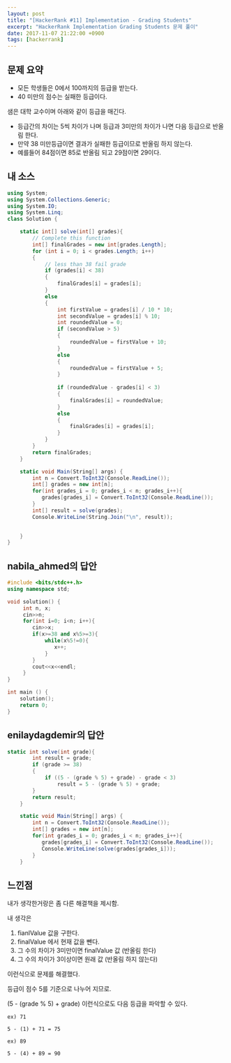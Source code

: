 ```yaml
---
layout: post
title: "[HackerRank #11] Implementation - Grading Students"
excerpt: "HackerRank Implementation Grading Students 문제 풀이"
date: 2017-11-07 21:22:00 +0900
tags: [hackerrank]
---
```


## 문제 요약

- 모든 학생들은 0에서 100까지의 등급을 받는다.
- 40 미만의 점수는 실패한 등급이다.

샘은 대학 교수이며 아래와 같이 등급을 매긴다.

- 등급간의 차이는 5씩 차이가 나며 등급과 3미만의 차이가 나면 다음 등급으로 반올림 한다.
- 만약 38 미만등급이면 결과가 실패한 등급이므로 반올림 하지 않는다.
- 예를들어 84점이면 85로 반올림 되고 29점이면 29이다.


## 내 소스

```csharp
using System;
using System.Collections.Generic;
using System.IO;
using System.Linq;
class Solution {

    static int[] solve(int[] grades){
        // Complete this function
        int[] finalGrades = new int[grades.Length];
        for (int i = 0; i < grades.Length; i++)
        {
            // less than 38 fail grade
            if (grades[i] < 38)
            {
                finalGrades[i] = grades[i];
            }
            else                
            {
                int firstValue = grades[i] / 10 * 10;
                int secondValue = grades[i] % 10;
                int roundedValue = 0;
                if (secondValue > 5)
                {
                    roundedValue = firstValue + 10;
                }
                else
                {
                    roundedValue = firstValue + 5;
                }
                
                if (roundedValue - grades[i] < 3)
                {
                    finalGrades[i] = roundedValue;
                }
                else
                {
                    finalGrades[i] = grades[i];
                }
            }
        }
        return finalGrades;
    }

    static void Main(String[] args) {
        int n = Convert.ToInt32(Console.ReadLine());
        int[] grades = new int[n];
        for(int grades_i = 0; grades_i < n; grades_i++){
           grades[grades_i] = Convert.ToInt32(Console.ReadLine());   
        }
        int[] result = solve(grades);
        Console.WriteLine(String.Join("\n", result));
        

    }
}
```

## nabila_ahmed의 답안

```cpp
#include <bits/stdc++.h>
using namespace std;

void solution() {
     int n, x;
     cin>>n;
     for(int i=0; i<n; i++){
        cin>>x;
        if(x>=38 and x%5>=3){
            while(x%5!=0){
               x++;
            }
        }
        cout<<x<<endl;
     }
}

int main () {
    solution();
    return 0;
}
```

## enilaydagdemir의 답안

```csharp
static int solve(int grade){
        int result = grade;
        if (grade >= 38)
        {
            if ((5 - (grade % 5) + grade) - grade < 3)
                result = 5 - (grade % 5) + grade;
        }
        return result;
    }

    static void Main(String[] args) {
        int n = Convert.ToInt32(Console.ReadLine());
        int[] grades = new int[n];
        for(int grades_i = 0; grades_i < n; grades_i++){
           grades[grades_i] = Convert.ToInt32(Console.ReadLine()); 
           Console.WriteLine(solve(grades[grades_i]));
        }
    }
```

## 느낀점

내가 생각한거랑은 좀 다른 해결책을 제시함.

내 생각은

1. fianlValue 값을 구한다.
2. finalValue 에서 현재 값을 뺀다.
3. 그 수의 차이가 3미만이면 finalValue 값 (반올림 한다)
4. 그 수의 차이가 3이상이면 원래 값 (반올림 하지 않는다)

이런식으로 문제를 해결했다.

등급이 점수 5를 기준으로 나누어 지므로.

(5 - (grade % 5) + grade) 이런식으로도 다음 등급을 파악할 수 있다.

```
ex) 71

5 - (1) + 71 = 75

ex) 89

5 - (4) + 89 = 90
```